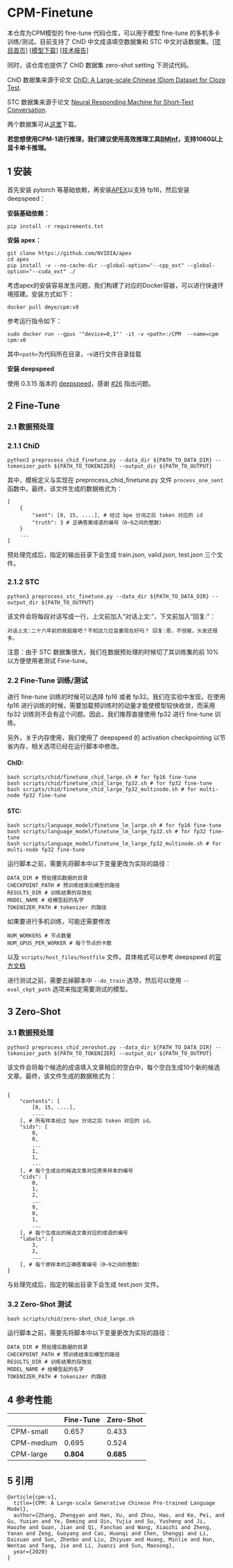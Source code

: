 # CPM-Finetune

本仓库为CPM模型的 fine-tune 代码仓库，可以用于模型 fine-tune 的多机多卡训练/测试。目前支持了 ChID 中文成语填空数据集和 STC 中文对话数据集。[[项目首页](https://cpm.baai.ac.cn)] [[模型下载](https://cpm.baai.ac.cn/download.html)] [[技术报告](https://arxiv.org/abs/2012.00413)]

同时，该仓库也提供了 ChID 数据集 zero-shot setting 下测试代码。

ChID 数据集来源于论文 [ChID: A Large-scale Chinese IDiom Dataset for Cloze Test](https://www.aclweb.org/anthology/P19-1075/). 

STC 数据集来源于论文 [Neural Responding Machine for Short-Text Conversation](https://www.aclweb.org/anthology/P15-1152/).

两个数据集可从[这里](https://drive.google.com/drive/folders/1gL01xbFBcrgP0TmgOhJ_uplkeG-BCwvM)下载。

**若您想使用CPM-1进行推理，我们建议使用高效推理工具[BMInf](https://github.com/OpenBMB/BMInf)，支持1060以上显卡单卡推理。**

## 1 安装

首先安装 pytorch 等基础依赖，再安装[APEX](https://github.com/NVIDIA/apex#quick-start)以支持 fp16，然后安装 deepspeed：

**安装基础依赖：**

```[bash]
pip install -r requirements.txt
```

**安装 apex：**

```[bash]
git clone https://github.com/NVIDIA/apex
cd apex
pip install -v --no-cache-dir --global-option="--cpp_ext" --global-option="--cuda_ext" ./
```

考虑apex的安装容易发生问题，我们构建了对应的Docker容器，可以进行快速环境搭建。安装方式如下：

```[bash]
docker pull dmye/cpm:v0
```

参考运行指令如下：

```[bash]
sudo docker run --gpus '"device=0,1"' -it -v <path>:/CPM  --name=cpm  cpm:v0
```

其中`<path>`为代码所在目录，-v进行文件目录挂载

**安装 deepspeed**

使用 0.3.15 版本的 [deepspeed](https://github.com/microsoft/DeepSpeed/releases/tag/v0.3.15)，感谢 [#26](https://github.com/TsinghuaAI/CPM-1-Finetune/issues/26) 指出问题。


## 2 Fine-Tune

### 2.1 数据预处理

### 2.1.1 ChiD
```[bash]
python3 preprocess_chid_finetune.py --data_dir ${PATH_TO_DATA_DIR} --tokenizer_path ${PATH_TO_TOKENIZER} --output_dir ${PATH_TO_OUTPUT}
```

其中，模板定义与实现在 preprocess_chid_finetune.py 文件 `process_one_sent` 函数中。最终，该文件生成的数据格式为：

```[python]
[
    {
        "sent": [8, 15, ....], # 经过 bpe 分词之后 token 对应的 id
        "truth": 3 # 正确答案成语的编号（0~9之间的整数）
    }
    ...
]
```

预处理完成后，指定的输出目录下会生成 train.json, valid.json, test.json 三个文件。

### 2.1.2 STC

```[bash]
python3 preprocess_stc_finetune.py --data_dir ${PATH_TO_DATA_DIR} --output_dir ${PATH_TO_OUTPUT}
```

该文件会将每段对话写成一行，上文前加入“对话上文:”，下文前加入“回复:”：
```
对话上文:二十六年前的我挺瘦吧？不知这几位盲童现在好吗？ 回复:恩，不但瘦，头发还很多。
```

注意：由于 STC 数据集很大，我们在数据预处理的时候切了其训练集的前 10% 以方便使用者测试 Fine-tune。

### 2.2 Fine-Tune 训练/测试

进行 fine-tune 训练的时候可以选择 fp16 或者 fp32。我们在实验中发现，在使用 fp16 进行训练的时候，需要加载预训练时的动量才能使模型较快收敛，而采用 fp32 训练则不会有这个问题。因此，我们推荐直接使用 fp32 进行 fine-tune 训练。

另外，关于内存使用，我们使用了 deepspeed 的 activation checkpointing 以节省内存，相关选项已经在运行脚本中修改。

#### ChID:

```[bash]
bash scripts/chid/finetune_chid_large.sh # for fp16 fine-tune
bash scripts/chid/finetune_chid_large_fp32.sh # for fp32 fine-tune
bash scripts/chid/finetune_chid_large_fp32_multinode.sh # for multi-node fp32 fine-tune
```

#### STC:
```[bash]
bash scripts/language_model/finetune_lm_large.sh # for fp16 fine-tune
bash scripts/language_model/finetune_lm_large_fp32.sh # for fp32 fine-tune
bash scripts/language_model/finetune_lm_large_fp32_multinode.sh # for multi-node fp32 fine-tune
```

运行脚本之前，需要先将脚本中以下变量更改为实际的路径：

```[bash]
DATA_DIR # 预处理后数据的目录
CHECKPOINT_PATH # 预训练结束后模型的路径
RESULTS_DIR # 训练结果的存放处
MODEL_NAME # 给模型起的名字
TOKENIZER_PATH # tokenizer 的路径
```

如果要进行多机训练，可能还需要修改
```[bash]
NUM_WORKERS # 节点数量
NUM_GPUS_PER_WORKER # 每个节点的卡数
```
以及 `scripts/host_files/hostfile` 文件。具体格式可以参考 deepspeed 的[官方文档](https://www.deepspeed.ai/getting-started/)

进行测试之前，需要去掉脚本中 `--do_train` 选项，然后可以使用 `--eval_ckpt_path` 选项来指定需要测试的模型。


## 3 Zero-Shot

### 3.1 数据预处理

```[bash]
python3 preprocess_chid_zeroshot.py --data_dir ${PATH_TO_DATA_DIR} --tokenizer_path ${PATH_TO_TOKENIZER} --output_dir ${PATH_TO_OUTPUT}
```

该文件会将每个候选的成语填入文章相应的空白中，每个空白生成10个新的候选文章。最终，该文件生成的数据格式为：

```[python]

{
    "contents": [
        [8, 15, ....],
        ....
    ], # 所有样本经过 bpe 分词之后 token 对应的 id。
    "sids": [
        0,
        0,
        ...
        1,
        1,
        ...
    ], # 每个生成出的候选文章对应原来样本的编号
    "cids": [
        0,
        1,
        2,
        ...
        9,
        0,
        1,
        ...
    ], # 每个生成出的候选文章对应的成语的编号
    "labels": [
        3,
        2,
        ...
    ], # 每个原样本的正确答案编号（0~9之间的整数）
}
```

与处理完成后，指定的输出目录下会生成 test.json 文件。

### 3.2 Zero-Shot 测试

```[bash]
bash scripts/chid/zero-shot_chid_large.sh
```

运行脚本之前，需要先将脚本中以下变量更改为实际的路径：

```[bash]
DATA_DIR # 预处理后数据的目录
CHECKPOINT_PATH # 预训练结束后模型的路径
RESULTS_DIR # 训练结果的存放处
MODEL_NAME # 给模型起的名字
TOKENIZER_PATH # tokenizer 的路径
```

## 4 参考性能

|            | Fine-Tune | Zero-Shot |
| ---------- | --------- | --------- |
| CPM-small  | 0.657     | 0.433     |
| CPM-medium | 0.695     | 0.524     |
| CPM-large  | **0.804** | **0.685** |

## 5 引用

```[latex]
@article{cpm-v1,
  title={CPM: A Large-scale Generative Chinese Pre-trained Language Model},
  author={Zhang, Zhengyan and Han, Xu, and Zhou, Hao, and Ke, Pei, and Gu, Yuxian and Ye, Deming and Qin, Yujia and Su, Yusheng and Ji, Haozhe and Guan, Jian and Qi, Fanchao and Wang, Xiaozhi and Zheng, Yanan and Zeng, Guoyang and Cao, Huanqi and Chen, Shengqi and Li, Daixuan and Sun, Zhenbo and Liu, Zhiyuan and Huang, Minlie and Han, Wentao and Tang, Jie and Li, Juanzi and Sun, Maosong},
  year={2020}
}
```
